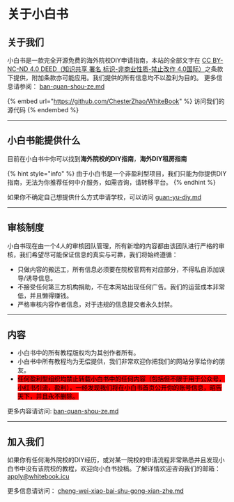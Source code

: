 # 关于小白书



## 关于我们

小白书是一款完全开源免费的海外院校DIY申请指南，本站的全部文字在 [CC BY-NC-ND 4.0 DEED（知识共享 署名 标识-非商业性质-禁止改作 4.0国际）](https://creativecommons.org/licenses/by-nc-nd/4.0/deed.zh-hant)之条款下提供，附加条款亦可能应用。我们提供的所有信息均不以盈利为目的。 更多信息请参阅： [ban-quan-shou-ze.md](ban-quan-shou-ze.md "mention")

{% embed url="https://github.com/ChesterZhao/WhiteBook" %}
访问我们的源代码
{% endembed %}

***

## 小白书能提供什么

目前在小白书中你可以找到**海外院校的DIY指南**，**海外DIY租房指南**

{% hint style="info" %}
由于小白书是一个非盈利型项目，我们只能为你提供DIY指南，无法为你推荐任何中介服务，如需咨询，请转移平台。
{% endhint %}

如果你不确定自己想提供什么方式申请学校，可以访问 [guan-yu-diy.md](guan-yu-diy.md "mention")

***

## 审核制度

小白书现在由一个4人的审核团队管理，所有新增的内容都由该团队进行严格的审核，我们希望尽可能保证信息的真实与可靠，我们将始终遵循：

* 只做内容的搬运工，所有信息必须要在院校官网有对应部分，不得私自添加误导/诱导信息。
* 不接受任何第三方机构捐助，不在本网站出现任何广告。我们的运营成本非常低，并且懒得赚钱。
* 严格审核内容作者信息，对于违规的信息提交者永久封禁。

***

## 内容

* 小白书中的所有教程版权均为其创作者所有。
* 小白书中所有教程均为无偿提供，我们非常欢迎你把我们的网站分享给你的朋友。
* <mark style="background-color:red;">任何盈利型组织均禁止转载小白书中的任何内容（包括但不限于用于公众号，小红书引流，盈利），一经发现我们将在小白书首页公开你的账号信息，昭告天下，并且永不删除。</mark>

更多内容请访问:  [ban-quan-shou-ze.md](ban-quan-shou-ze.md "mention")

***

## 加入我们

如果你有任何海外院校的DIY经历，或对某一院校的申请流程非常熟悉并且发现小白书中没有该院校的教程，欢迎向小白书投稿。了解详情欢迎咨询我们的邮箱：apply@whitebook.icu

更多信息请访问： [cheng-wei-xiao-bai-shu-gong-xian-zhe.md](cheng-wei-xiao-bai-shu-gong-xian-zhe.md "mention")
